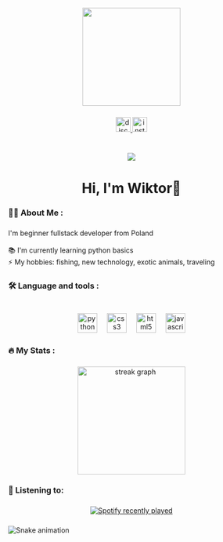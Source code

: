 <br clear="both">

<div align="center">
  <img height="200" src="https://media.giphy.com/media/JqmupuTVZYaQX5s094/giphy.gif"  />
</div>

###

<div align="center">
  <a href="discordapp.com/users/vviktoooooooor" target="_blank">
    <img src="https://img.shields.io/static/v1?message=Discord&logo=discord&label=&color=7289DA&logoColor=white&labelColor=&style=for-the-badge" height="30" alt="discord logo"  />
  </a>
  <a href="instagram.com/wiktor.razny/" target="_blank">
    <img src="https://img.shields.io/static/v1?message=Instagram&logo=instagram&label=&color=E4405F&logoColor=white&labelColor=&style=for-the-badge" height="30" alt="instagram logo"  />
  </a>
</div>

###

<br clear="both">

<div align="center">
  <img src="https://visitor-badge.laobi.icu/badge?page_id=vviktooor.vviktooor&left_color=darkviolet&right_color=dimgrey"  />
</div>

###

<h1 align="center">Hi, I'm Wiktor👋</h1>

###

<h3 align="left">👩‍💻  About Me :</h3>

###

<p align="left">I'm beginner fullstack developer from Poland<br><br>📚 I'm currently learning python basics<br>⚡ My hobbies: fishing, new technology, exotic animals, traveling</p>

###

<h3 align="left">🛠 Language and tools :</h3>

###

<br clear="both">

<div align="center">
  <img src="https://cdn.jsdelivr.net/gh/devicons/devicon/icons/python/python-plain.svg" height="40" alt="python logo"  />
  <img width="12" />
  <img src="https://cdn.jsdelivr.net/gh/devicons/devicon/icons/css3/css3-plain.svg" height="40" alt="css3 logo"  />
  <img width="12" />
  <img src="https://cdn.jsdelivr.net/gh/devicons/devicon/icons/html5/html5-plain.svg" height="40" alt="html5 logo"  />
  <img width="12" />
  <img src="https://cdn.jsdelivr.net/gh/devicons/devicon/icons/javascript/javascript-plain.svg" height="40" alt="javascript logo"  />
</div>

###

<h3 align="left">🔥   My Stats :</h3>

###

<div align="center">
  <img src="https://streak-stats.demolab.com?user=vviktooor&locale=en&mode=daily&theme=dark&hide_border=false&border_radius=5&order=3" height="220" alt="streak graph"  />
</div>

###

<h3 align="left">🎵 Listening to:</h3>

###

<div align="center">
  <a href="https://open.spotify.com/user/viczer127">
    <img src="https://spotify-recently-played-readme.vercel.app/api?user=viczer127&count=5&unique=true" alt="Spotify recently played"  />
  </a>
</div>

###

<img src="https://github.com/vviktooor/vviktooor/tree/main/.github/workflows/snake.yml" alt="Snake animation" />

###
